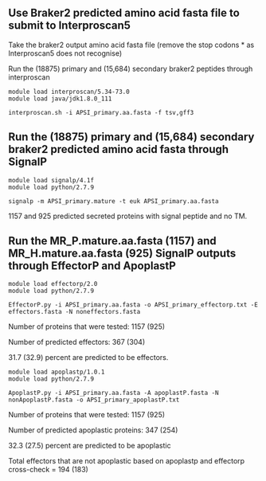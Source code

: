 
Use Braker2 predicted amino acid fasta file to submit to Interproscan5
----------------------------------------------------------------------


Take the braker2 output amino acid fasta file (remove the stop codons * as Interproscan5 does not recognise)

Run the (18875) primary and (15,684) secondary braker2 peptides through interproscan

```
module load interproscan/5.34-73.0
module load java/jdk1.8.0_111

interproscan.sh -i APSI_primary.aa.fasta -f tsv,gff3
```

Run the (18875) primary and (15,684) secondary braker2 predicted amino acid fasta through SignalP 
------------------------------------------------------------------

```
module load signalp/4.1f
module load python/2.7.9

signalp -m APSI_primary.mature -t euk APSI_primary.aa.fasta
```
1157 and 925 predicted secreted proteins with  signal peptide and no TM. 

Run the MR_P.mature.aa.fasta (1157) and MR_H.mature.aa.fasta (925) SignalP outputs through EffectorP and ApoplastP
-----------------------------------------------------------------------------------
```
module load effectorp/2.0
module load python/2.7.9

EffectorP.py -i APSI_primary.aa.fasta -o APSI_primary_effectorp.txt -E effectors.fasta -N noneffectors.fasta
```
Number of proteins that were tested: 1157 (925)

Number of predicted effectors: 367 (304)

31.7 (32.9) percent are predicted to be effectors.
```
module load apoplastp/1.0.1
module load python/2.7.9

ApoplastP.py -i APSI_primary.aa.fasta -A apoplastP.fasta -N nonApoplastP.fasta -o APSI_primary_apoplastP.txt
```
Number of proteins that were tested: 1157 (925)

Number of predicted apoplastic proteins: 347 (254)

32.3 (27.5) percent are predicted to be apoplastic

Total effectors that are not apoplastic based on apoplastp and effectorp cross-check = 194 (183)
